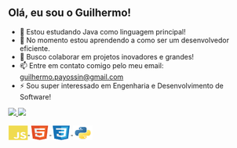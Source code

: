 ## Olá, eu sou o Guilhermo!

- 💪 Estou estudando Java como linguagem principal!
- 🌱 No momento estou aprendendo a como ser um desenvolvedor eficiente.
- 👯 Busco colaborar em projetos inovadores e grandes!
- 📫 Entre em contato comigo pelo meu email: guilhermo.payossin@gmail.com
- ⚡ Sou super interessado em Engenharia e Desenvolvimento de Software!
<div>
  <a href="https://github.com/GuilhermoPayossin">
  <img height="180em" src="https://github-readme-stats.vercel.app/api?username=GuilhermoPayossin&show_icons=true&theme=dracula&include_all_commits&count_private=true"/>
  <img height="180em" src="https://github-readme-stats.vercel.app/api/top-langs/?username=GuilhermoPayossin&layout=compact&langs-count=16&theme=dracula"/>
</div>

<div style="display: inline_block"><br>
  <img align="center" alt="Rafa-Js" height="30" width="40" src="https://raw.githubusercontent.com/devicons/devicon/master/icons/javascript/javascript-plain.svg">
  <img align="center" alt="Rafa-HTML" height="30" width="40" src="https://raw.githubusercontent.com/devicons/devicon/master/icons/html5/html5-original.svg">
  <img align="center" alt="Rafa-CSS" height="30" width="40" src="https://raw.githubusercontent.com/devicons/devicon/master/icons/css3/css3-original.svg">
  <img align="center" alt="Rafa-Python" height="30" width="40" src="https://raw.githubusercontent.com/devicons/devicon/master/icons/python/python-original.svg">
</div>
